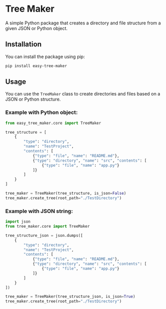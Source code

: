 # Tree Maker

A simple Python package that creates a directory and file structure from a given JSON or Python object.

## Installation 

You can install the package using pip:

```bash
pip install easy-tree-maker
```

## Usage

You can use the `TreeMaker` class to create directories and files based on a JSON or Python structure.

### Example with Python object:
```python
from easy_tree_maker.core import TreeMaker

tree_structure = [
    {
        "type": "directory",
        "name": "TestProject",
        "contents": [
            {"type": "file", "name": "README.md"},
            {"type": "directory", "name": "src", "contents": [
                {"type": "file", "name": "app.py"}
            ]}
        ]
    }
]

tree_maker = TreeMaker(tree_structure, is_json=False)
tree_maker.create_tree(root_path="./TestDirectory")
```

### Example with JSON string:
```python
import json
from tree_maker.core import TreeMaker

tree_structure_json = json.dumps([
    {
        "type": "directory",
        "name": "TestProject",
        "contents": [
            {"type": "file", "name": "README.md"},
            {"type": "directory", "name": "src", "contents": [
                {"type": "file", "name": "app.py"}
            ]}
        ]
    }
])

tree_maker = TreeMaker(tree_structure_json, is_json=True)
tree_maker.create_tree(root_path="./TestDirectory")
```
